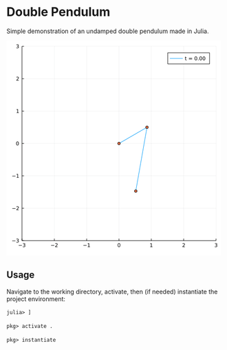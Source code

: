# Double Pendulum

Simple demonstration of an undamped double pendulum made in Julia.

![](example.gif)

## Usage
Navigate to the working directory, activate, then (if needed) instantiate the project environment:
```
julia> ]

pkg> activate .

pkg> instantiate
```